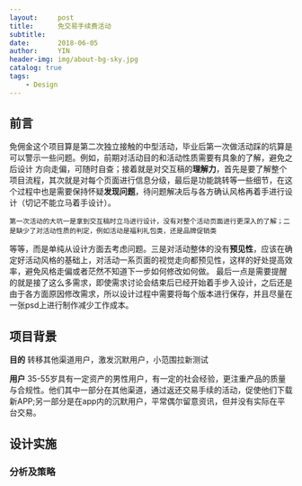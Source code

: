 ```yaml
---
layout:     post
title:      免交易手续费活动
subtitle:   
date:       2018-06-05
author:     YIN
header-img: img/about-bg-sky.jpg
catalog: true
tags:
    - Design
---
```


##  前言
免佣金这个项目算是第二次独立接触的中型活动，毕业后第一次做活动踩的坑算是可以警示一些问题。例如，前期对活动目的和活动性质需要有具象的了解，避免之后设计
方向走偏，可随时自查；接着就是对交互稿的**理解力**，首先是要了解整个项目流程，其次就是对每个页面进行信息分级，最后是功能跳转等一些细节，在这个过程中也是需要保持怀疑**发现问题**，待问题解决后与各方确认风格再着手进行设计（切记不能立马着手设计）。

    第一次活动的大坑一是拿到交互稿时立马进行设计，没有对整个活动页面进行更深入的了解；二是缺少了对活动性质的判定，例如活动是福利礼包类，还是品牌促销类
等等，而是单纯从设计方面去考虑问题。三是对活动整体的没有**预见性**，应该在确定好活动风格的基础上，对活动一系页面的视觉走向都预见性，这样的好处提高效率，避免风格走偏或者茫然不知道下一步如何修改如何做。
    最后一点是需要提醒的就是接了这么多需求，即使需求讨论会结束后已经开始着手步入设计，之后还是由于各方面原因修改需求，所以设计过程中需要将每个版本进行保存，并且尽量在一张psd上进行制作减少工作成本。
 
## 项目背景
**目的**  转移其他渠道用户，激发沉默用户，小范围拉新测试

**用户**  35-55岁具有一定资产的男性用户，有一定的社会经验，更注重产品的质量与合规性。他们其中一部分在其他渠道，通过返还交易手续的活动，促使他们下载新APP;另一部分是在app内的沉默用户，平常偶尔留意资讯，但并没有实际在平台交易。

## 设计实施
###  分析及策略 
    
